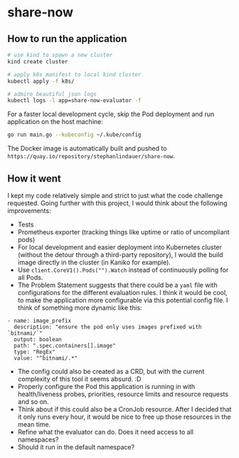 # share-now

## How to run the application

```bash
# use kind to spawn a new cluster
kind create cluster

# apply k8s manifest to local kind cluster
kubectl apply -f k8s/

# admire beautiful json logs
kubectl logs -l app=share-now-evaluator -f
```

For a faster local development cycle, skip the Pod deployment and run application on the host machine:
```bash
go run main.go --kubeconfig ~/.kube/config
```

The Docker image is automatically built and pushed to `https://quay.io/repository/stephanlindauer/share-now`.

## How it went

I kept my code relatively simple and strict to just what the code challenge requested. Going further with this project, I would think about the following improvements:
- Tests
- Prometheus exporter (tracking things like uptime or ratio of uncompliant pods)
- For local development and easier deployment into Kubernetes cluster (without the detour through a third-party repository), I would the build image directly in the cluster (in Kaniko for example).
- Use `client.CoreV1().Pods("").Watch` instead of continuously polling for all Pods.
- The Problem Statement suggests that there could be a `yaml` file with configurations for the different evaluation rules. I think it would be cool, to make the application more configurable via this potential config file. I think of something more dynamic like this:
```
- name: image_prefix
  description: "ensure the pod only uses images prefixed with `bitnami/`"
  output: boolean
  path: ".spec.containers[].image"
  type: "RegEx"
  value: "^bitnami/.*"
```
- The config could also be created as a CRD, but with the current complexity of this tool it seems absurd. :D
- Properly configure the Pod this application is running in with health/liveness probes, priorities, resource limits and resource requests and so on.
- Think about if this could also be a CronJob resource. After I decided that it only runs every hour, it would be nice to free up those resources in the mean time.
- Refine what the evaluator can do. Does it need access to all namespaces?
- Should it run in the default namespace?

